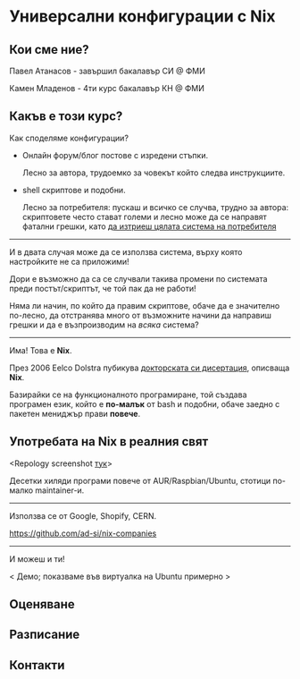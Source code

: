 # Универсални конфигурации с Nix

## Кои сме ние?

Павел Атанасов - завършил бакалавър СИ @ ФМИ

Камен Младенов - 4ти курс бакалавър КН @ ФМИ

## Какъв е този курс?

Как споделяме конфигурации?

- Онлайн форум/блог постове с изредени стъпки.

  Лесно за автора, трудоемко за човекът който следва инструкциите.
- shell скриптове и подобни.

  Лесно за потребителя: пускаш и всичко се случва, трудно за автора: скриптовете често стават големи и лесно може да се направят фатални грешки, като [да изтриеш цялата система на потребителя](https://github.com/valvesoftware/steam-for-linux/issues/3671)

---

И в двата случая може да се използва система, върху която настройките не са приложими!

Дори е възможно да са се случвали такива промени по системата преди постът/скриптът, че той пак да не работи!

Няма ли начин, по който да правим скриптове, обаче да е значително по-лесно, да отстранява много от възможните начини да направиш грешки и да е възпроизводим на *всяка* система?

---

Има! Това е **Nix**.

През 2006 Eelco Dolstra пубикува [докторската си дисертация](https://edolstra.github.io/pubs/phd-thesis.pdf), описваща **Nix**.

Базирайки се на функционалното програмиране, той създава програмен език, който е **по-малък** от bash и подобни, обаче заедно с пакетен мениджър прави **повече**.

## Употребата на Nix в реалния свят

<Repology screenshot [тук](https://repology.org/repositories/statistics/total)>

Десетки хиляди програми повече от AUR/Raspbian/Ubuntu, стотици по-малко maintainer-и.

---

Използва се от Google, Shopify, CERN.

https://github.com/ad-si/nix-companies

---

И можеш и ти!

< Демо; показваме във виртуалка на Ubuntu примерно >

## Оценяване

## Разписание

## Контакти
